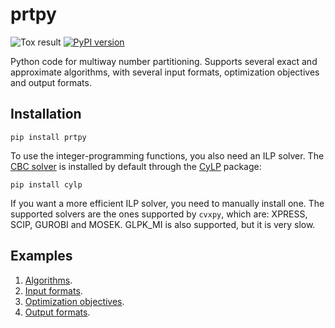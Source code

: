 # prtpy 

![Tox result](https://github.com/erelsgl/prtpy/workflows/tox/badge.svg)
[![PyPI version](https://badge.fury.io/py/prtpy.svg)](https://badge.fury.io/py/prtpy)

Python code for multiway number partitioning.
Supports several exact and approximate algorithms, with several input formats, optimization objectives and output formats.

## Installation

    pip install prtpy

To use the integer-programming functions, you also need an ILP solver. 
The [CBC solver](https://projects.coin-or.org/Cbc) is installed by default through the [CyLP](https://github.com/coin-or/CyLP) package:

    pip install cylp

If you want a more efficient ILP solver, you need to manually install one.
The supported solvers are the ones supported by `cvxpy`, which are:
XPRESS, SCIP, GUROBI and MOSEK. 
GLPK_MI is also supported, but it is very slow.



## Examples

1. [Algorithms](examples/algorithms.md).
1. [Input formats](examples/input_formats.md).
1. [Optimization objectives](examples/objectives.md).
2. [Output formats](examples/output_formats.md).
